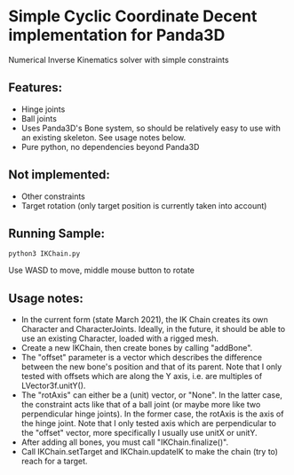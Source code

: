 Simple Cyclic Coordinate Decent implementation for Panda3D
===========================================================
Numerical Inverse Kinematics solver with simple constraints

Features:
---------
- Hinge joints
- Ball joints
- Uses Panda3D's Bone system, so should be relatively easy to use with an existing skeleton. See usage notes below.
- Pure python, no dependencies beyond Panda3D

Not implemented:
----------------
- Other constraints
- Target rotation (only target position is currently taken into account)

Running Sample:
---------------

```
python3 IKChain.py
```

Use WASD to move, middle mouse button to rotate

Usage notes:
------------
- In the current form (state March 2021), the IK Chain creates its own Character and CharacterJoints. Ideally, in the future, it should be able to use an existing Character, loaded with a rigged mesh.
- Create a new IKChain, then create bones by calling "addBone".
- The "offset" parameter is a vector which describes the difference between the new bone's position and that of its parent. Note that I only tested with offsets which are along the Y axis, i.e. are multiples of LVector3f.unitY().
- The "rotAxis" can either be a (unit) vector, or "None". In the latter case, the constraint acts like that of a ball joint (or maybe more like two perpendicular hinge joints). In the former case, the rotAxis is the axis of the hinge joint. Note that I only tested axis which are perpendicular to the "offset" vector, more specifically I usually use unitX or unitY.
- After adding all bones, you must call "IKChain.finalize()".
- Call IKChain.setTarget and IKChain.updateIK to make the chain (try to) reach for a target.
